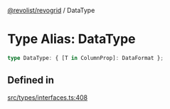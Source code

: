 [@revolist/revogrid](README.md) / DataType

# Type Alias: DataType

```ts
type DataType: { [T in ColumnProp]: DataFormat };
```

## Defined in

[src/types/interfaces.ts:408](https://github.com/revolist/revogrid/blob/a849a2bedd405f9be6994ce2465b998f17fd214c/src/types/interfaces.ts#L408)
